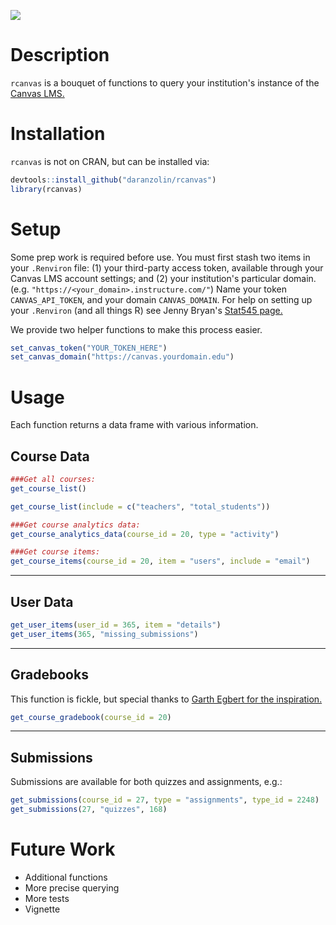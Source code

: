
<!-- README.md is generated from README.Rmd. Please edit that file -->
![](https://avatars3.githubusercontent.com/u/515326?v=3&s=400)

Description
===========

`rcanvas` is a bouquet of functions to query your institution's instance of the [Canvas LMS.](https://www.canvaslms.com)

Installation
============

`rcanvas` is not on CRAN, but can be installed via:

``` r
devtools::install_github("daranzolin/rcanvas")
library(rcanvas)
```

Setup
=====

Some prep work is required before use. You must first stash two items in your `.Renviron` file: (1) your third-party access token, available through your Canvas LMS account settings; and (2) your institution's particular domain. (e.g. `"https://<your_domain>.instructure.com/"`) Name your token `CANVAS_API_TOKEN`, and your domain `CANVAS_DOMAIN`. For help on setting up your `.Renviron` (and all things R) see Jenny Bryan's [Stat545 page.](http://stat545.com/bit003_api-key-env-var.html)

We provide two helper functions to make this process easier.

``` r
set_canvas_token("YOUR_TOKEN_HERE")
set_canvas_domain("https://canvas.yourdomain.edu")
```

Usage
=====

Each function returns a data frame with various information.

Course Data
-----------

``` r
###Get all courses:
get_course_list()

get_course_list(include = c("teachers", "total_students"))

###Get course analytics data:
get_course_analytics_data(course_id = 20, type = "activity")

###Get course items:
get_course_items(course_id = 20, item = "users", include = "email")
```

------------------------------------------------------------------------

User Data
---------

``` r
get_user_items(user_id = 365, item = "details")
get_user_items(365, "missing_submissions")
```

------------------------------------------------------------------------

Gradebooks
----------

This function is fickle, but special thanks to [Garth Egbert for the inspiration.](https://community.canvaslms.com/groups/canvas-developers/blog/2016/07/09/gradebook-analysis-error-checking-the-gradebook)

``` r
get_course_gradebook(course_id = 20)
```

------------------------------------------------------------------------

Submissions
-----------

Submissions are available for both quizzes and assignments, e.g.:

``` r
get_submissions(course_id = 27, type = "assignments", type_id = 2248)
get_submissions(27, "quizzes", 168)
```

Future Work
===========

-   Additional functions
-   More precise querying
-   More tests
-   Vignette
